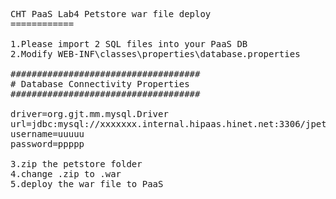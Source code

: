 <pre>
CHT PaaS Lab4 Petstore war file deploy
============

1.Please import 2 SQL files into your PaaS DB
2.Modify WEB-INF\classes\properties\database.properties

####################################
# Database Connectivity Properties
####################################

driver=org.gjt.mm.mysql.Driver
url=jdbc:mysql://xxxxxxx.internal.hipaas.hinet.net:3306/jpetstore
username=uuuuu
password=ppppp

3.zip the petstore folder 
4.change .zip to .war
5.deploy the war file to PaaS

</pre>

